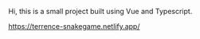 Hi, this is a small project built using Vue and Typescript.

https://terrence-snakegame.netlify.app/
